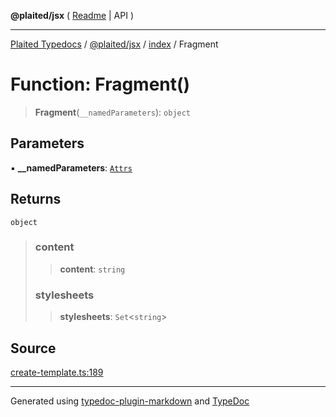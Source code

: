 **@plaited/jsx** ( [Readme](../../README.md) \| API )

***

[Plaited Typedocs](../../../../modules.md) / [@plaited/jsx](../../modules.md) / [index](../README.md) / Fragment

# Function: Fragment()

> **Fragment**(`__namedParameters`): `object`

## Parameters

▪ **\_\_namedParameters**: [`Attrs`](../type-aliases/Attrs.md)

## Returns

`object`

> ### content
>
> > **content**: `string`
>
> ### stylesheets
>
> > **stylesheets**: `Set`\<`string`\>
>

## Source

[create-template.ts:189](https://github.com/plaited/plaited/blob/d85458a/libs/jsx/src/create-template.ts#L189)

***

Generated using [typedoc-plugin-markdown](https://www.npmjs.com/package/typedoc-plugin-markdown) and [TypeDoc](https://typedoc.org/)
